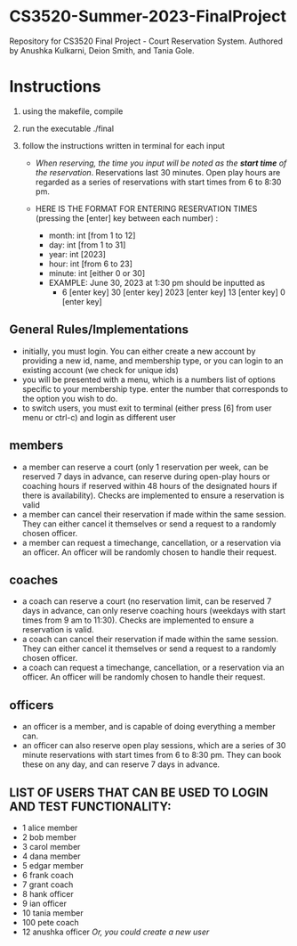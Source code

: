 # CS3520-Summer-2023-FinalProject
Repository for CS3520 Final Project - Court Reservation System.
Authored by Anushka Kulkarni, Deion Smith, and Tania Gole.


# Instructions

1) using the makefile, compile
2) run the executable ./final
3) follow the instructions written in terminal for each input

    - _When reserving, the time you input will be noted as the **_start time_** of the reservation_. Reservations last 30 minutes. Open play hours are regarded as  a series of reservations with start times from 6 to 8:30 pm. 
    
    - HERE IS THE FORMAT FOR ENTERING RESERVATION TIMES (pressing the [enter] key between each number) :
        - month: int [from 1 to 12]
        -  day: int [from 1 to 31]
        - year: int [2023]
        - hour: int [from 6 to 23]
        - minute: int [either 0 or 30]
        - EXAMPLE: June 30, 2023 at 1:30 pm should be inputted as 
          - 6 [enter key] 30 [enter key] 2023 [enter key] 13 [enter key] 0 [enter key]
        
## General Rules/Implementations
- initially, you must login. You can either create a new account by providing a new id, name, and membership type, or you can login to an existing account (we check for unique ids)
- you will be presented with a menu, which is a numbers list of options specific to your membership type. enter the number that corresponds to the option
you wish to do.
- to switch users, you must exit to terminal (either press [6] from user menu or ctrl-c) and login as different user


## members
- a member can reserve a court (only 1 reservation per week, can be reserved 7 days in advance, can reserve during open-play hours or coaching hours if reserved within 48 hours of the designated hours if there is availability). Checks are implemented to ensure a reservation is valid
- a member can cancel their reservation if made within the same session. They can either cancel it themselves or send a request to a randomly chosen officer.
- a member can request a timechange, cancellation, or a reservation via an officer. An officer will be randomly chosen to handle their request.

## coaches
- a coach can reserve a court (no reservation limit, can be reserved 7 days in advance, can only reserve coaching hours (weekdays with start times from 9 am to 11:30). Checks are implemented to ensure a reservation is valid.
- a coach can cancel their reservation if made within the same session. They can either cancel it themselves or send a request to a randomly chosen officer.
- a coach can request a timechange, cancellation, or a reservation via an officer. An officer will be randomly chosen to handle their request.

## officers
- an officer is a member, and is capable of doing everything a member can.
- an officer can also reserve open play sessions, which are a series of 30 minute reservations with start times from 6 to 8:30 pm. They can book these on any day, and can reserve 7 days in advance. 


## LIST OF USERS THAT CAN BE USED TO LOGIN AND TEST FUNCTIONALITY: 
- 1 alice member
- 2 bob member
- 3 carol member
- 4 dana member
- 5 edgar member
- 6 frank coach
- 7 grant coach
- 8 hank officer
- 9 ian officer
- 10 tania member
- 100 pete coach
- 12 anushka officer
_Or, you could create a new user_
